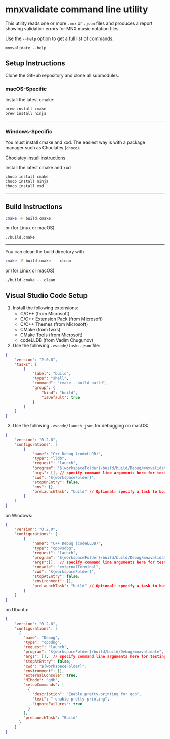 # mnxvalidate command line utility

This utility reads one or more `.mnx` or `.json` files and produces a report showing validation errors for MNX music notation files.

Use the `--help` option to get a full list of commands:

```
mnxvalidate --help
```

## Setup Instructions

Clone the GitHub repository and clone all submodules.

### macOS-Specific

Install the latest cmake:

```bash
brew install cmake
brew install ninja
```

---

### Windows-Specific

You must install cmake and xxd. The easiest way is with a package manager such as Choclatey (`choco`).

[Choclatey install instructions](https://chocolatey.org/install)

Install the latest cmake and xxd

```bat
choco install cmake
choco install ninja
choco install xxd
```
---

## Build Instructions


```bash
cmake -P build.cmake
```

or (for Linux or macOS)

```bash
./build.cmake
```
---

You can clean the build directory with

```bash
cmake -P build.cmake -- clean
```

or (for Linux or macOS)

```bash
./build.cmake -- clean
```

## Visual Studio Code Setup

1. Install the following extensions:
   - C/C++ (from Microsoft)
   - C/C++ Extension Pack (from Microsoft)
   - C/C++ Themes (from Microsoft)
   - CMake (from twxs)
   - CMake Tools (from Microsoft)
   - codeLLDB (from Vadim Chugunov)
2. Use the following `.vscode/tasks.json` file:

```json
{
    "version": "2.0.0",
    "tasks": [
        {
            "label": "build",
            "type": "shell",
            "command": "cmake --build build",
            "group": {
                "kind": "build",
                "isDefault": true
            }
        }
    ]
}
```

3. Use the following `.vscode/launch.json` for debugging on macOS:

```json
{
    "version": "0.2.0",
    "configurations": [
        {
            "name": "C++ Debug (codeLLDB)",
            "type": "lldb",
            "request": "launch",
            "program": "${workspaceFolder}/build/build/Debug/mnxvalidate",
            "args": [], // specify command line arguments here for testing
            "cwd": "${workspaceFolder}",
            "stopOnEntry": false,
            "env": {},
            "preLaunchTask": "build" // Optional: specify a task to build your program before debugging
        }
    ]
}
```

on Windows:

```json
{
    "version": "0.2.0",
    "configurations": [
        {
            "name": "C++ Debug (codeLLDB)",
            "type": "cppvsdbg",
            "request": "launch",
            "program": "${workspaceFolder}/build/build/Debug/mnxvalidate",
            "args":[],  // specify command line arguments here for testing
            "console": "externalTerminal",
            "cwd": "${workspaceFolder}",
            "stopAtEntry": false,
            "environment": [],
            "preLaunchTask": "build" // Optional: specify a task to build your program before debugging
        }
    ]
}
```

on Ubuntu:

```json
{
    "version": "0.2.0",
    "configurations": [
      {
        "name": "Debug",
        "type": "cppdbg",
        "request": "launch",
        "program": "${workspaceFolder}/build/build/Debug/mnxvalidate",
        "args": [],  // specify command line arguments here for testing
        "stopAtEntry": false,
        "cwd": "${workspaceFolder}",
        "environment": [],
        "externalConsole": true,
        "MIMode": "gdb",
        "setupCommands": [
          {
            "description": "Enable pretty-printing for gdb",
            "text": "-enable-pretty-printing",
            "ignoreFailures": true
          }
        ],
        "preLaunchTask": "Build"
      }
    ]
}
```
